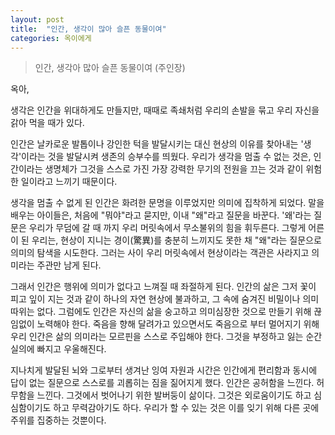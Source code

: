 ```yaml
---
layout: post
title:  "인간, 생각이 많아 슬픈 동물이여"
categories: 옥이에게
---
```


> 인간, 생각아 많아 슬픈 동물이여 (주인장)

옥아,

생각은 인간을 위대하게도 만들지만, 때때로 족쇄처럼 우리의 손발을 묶고 우리 자신을 갉아 먹을 때가 있다.

인간은 날카로운 발톱이나 강인한 턱을 발달시키는 대신 현상의 이유를 찾아내는 '생각'이라는 것을 발달시켜 생존의 승부수를 띄웠다. 우리가 생각을 멈출 수 없는 것은, 인간이라는 생명체가 그것을 스스로 가진 가장 강력한 무기의 전원을 끄는 것과 같이 위험한 일이라고 느끼기 때문이다.

생각을 멈출 수 없게 된 인간은 화려한 문명을 이루었지만  의미에 집착하게 되었다. 말을 배우는 아이들은, 처음에 "뭐야"라고 묻지만, 이내 "왜"라고 질문을 바꾼다. '왜'라는 질문은 우리가 무덤에 갈 때 까지 우리 머릿속에서 무소불위의 힘을 휘두른다. 그렇게 어른이 된 우리는, 현상이 지니는 경이(驚異)를 충분히 느끼지도 못한 채 "왜"라는 질문으로 의미의 탐색을 시도한다. 그러는 사이 우리 머릿속에서 현상이라는 객관은 사라지고 의미라는 주관만 남게 된다.

그래서 인간은 행위에 의미가 없다고 느껴질 때 좌절하게 된다. 인간의 삶은 그저 꽃이 피고 잎이 지는 것과 같이 하나의 자연 현상에 불과하고, 그 속에 숨겨진 비밀이나 의미 따위는 없다. 그럼에도 인간은 자신의 삶을 숭고하고 의미심장한 것으로 만들기 위해 끊임없이 노력해야 한다. 죽음을 향해 달려가고 있으면서도 죽음으로 부터 멀어지기 위해 우리 인간은 삶의 의미라는 모르핀을 스스로 주입해야 한다. 그것을 부정하고 잃는 순간 실의에 빠지고 우울해진다.

지나치게 발달된 뇌와 그로부터 생겨난 잉여 자원과 시간은 인간에게 편리함과 동시에 답이 없는 질문으로 스스로를 괴롭히는 짐을 짊어지게 했다. 인간은 공허함을 느낀다. 허무함을 느낀다. 그것에서 벗어나기 위한 발버둥이 삶이다. 그것은 외로움이기도 하고 심심함이기도 하고 무력감아기도 하다. 우리가 할 수 있는 것은 이를 잊기 위해 다른 곳에 주위를 집중하는 것뿐이다.
